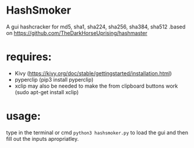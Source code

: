 # HashSmoker
A gui hashcracker for md5, sha1, sha224, sha256, sha384, sha512 
.based on https://github.com/TheDarkHorseUprising/hashmaster

# requires:
* Kivy (https://kivy.org/doc/stable/gettingstarted/installation.html)
* pyperclip (pip3 install pyperclip)
* xclip may also be needed to make the from clipboard buttons work (sudo apt-get install xclip)

# usage:
type in the terminal or cmd ```python3 hashsmoker.py``` to load the gui and then fill out the inputs apropriatley. <br/>
